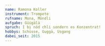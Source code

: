 ```yaml
---
name: Ramona Koller
instrument: Trompete
rufname: Mona, Möndli
aufgabe: Güügälä
spruch: I bi nöd chli sondern es Konzentrat!
hobbys: Schüsse, Guggä, Usgang
dabei_seit: 2015
---
```

